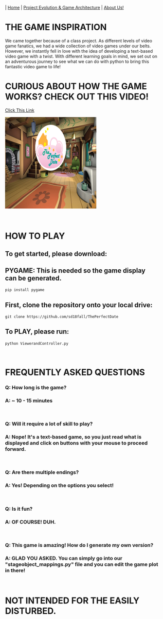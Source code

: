 
| [Home](index.md) 	| [Project Evolution & Game Architecture](gamearc.md) 	| [About Us!](aboutus.md)


# THE GAME INSPIRATION

We came together because of a class project. As different levels of video game fanatics, we had a wide collection of video games under our belts. However, we instantly fell in love with the idea of developing a text-based video game with a twist. With different learning goals in mind, we set out on an adventurous journey to see what we can do with python to bring this fantastic video game to life!

# CURIOUS ABOUT HOW THE GAME WORKS? CHECK OUT THIS VIDEO!
[Click This Link](https://www.youtube.com/watch?v=7IkMg99j7lA&feature=youtu.be)

<img src="TitleScreen.png" width="300" height="300" />

&nbsp;

# HOW TO PLAY

## To get started, please download:

## PYGAME: This is needed so the game display can be generated.

```
pip install pygame
```

## First, clone the repository onto your local drive:

```
git clone https://github.com/sd18fall/ThePerfectDate
```

## To **PLAY**, please run:

```
python ViewerandController.py
```

&nbsp;

# FREQUENTLY ASKED QUESTIONS

### Q: How long is the game?

### A: ~ 10 - 15 minutes

&nbsp;

### Q: Will it require a lot of skill to play?

### A: Nope! It's a text-based game, so you just read what is displayed and click on buttons with your mouse to proceed forward.

&nbsp;

### Q: Are there multiple endings?

### A: Yes! Depending on the options you select!

&nbsp;

### Q: Is it fun?

### A: OF COURSE! DUH.

&nbsp;

### Q: This game is amazing! How do I generate my own version?

### A: GLAD YOU ASKED. You can simply go into our "stageobject_mappings.py" file and you can edit the game plot in there!

&nbsp;

# NOT INTENDED FOR THE EASILY DISTURBED.
